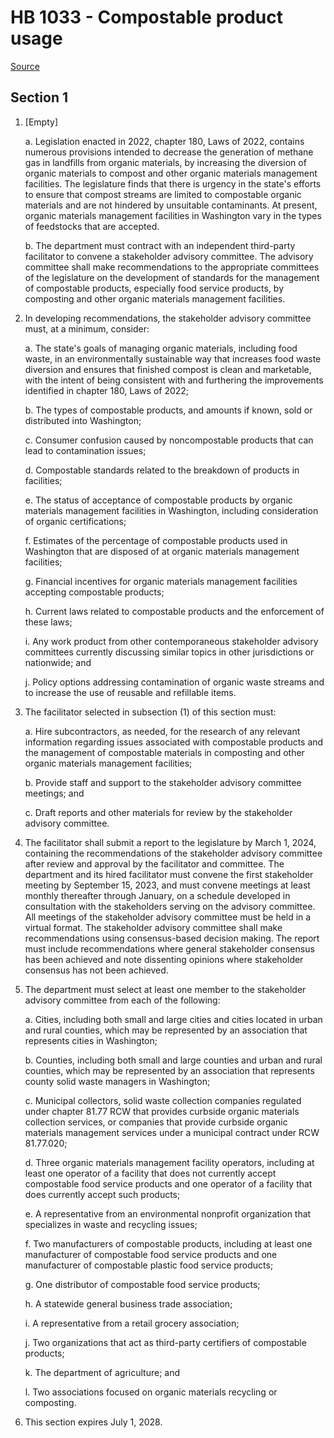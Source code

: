 # HB 1033 - Compostable product usage

[Source](http://lawfilesext.leg.wa.gov/biennium/2023-24/Pdf/Bills/House%20Bills/1033.pdf)

## Section 1
1. [Empty]

    a. Legislation enacted in 2022, chapter 180, Laws of 2022, contains numerous provisions intended to decrease the generation of methane gas in landfills from organic materials, by increasing the diversion of organic materials to compost and other organic materials management facilities. The legislature finds that there is urgency in the state's efforts to ensure that compost streams are limited to compostable organic materials and are not hindered by unsuitable contaminants. At present, organic materials management facilities in Washington vary in the types of feedstocks that are accepted.

    b. The department must contract with an independent third-party facilitator to convene a stakeholder advisory committee. The advisory committee shall make recommendations to the appropriate committees of the legislature on the development of standards for the management of compostable products, especially food service products, by composting and other organic materials management facilities.

2. In developing recommendations, the stakeholder advisory committee must, at a minimum, consider:

    a. The state's goals of managing organic materials, including food waste, in an environmentally sustainable way that increases food waste diversion and ensures that finished compost is clean and marketable, with the intent of being consistent with and furthering the improvements identified in chapter 180, Laws of 2022;

    b. The types of compostable products, and amounts if known, sold or distributed into Washington;

    c. Consumer confusion caused by noncompostable products that can lead to contamination issues;

    d. Compostable standards related to the breakdown of products in facilities;

    e. The status of acceptance of compostable products by organic materials management facilities in Washington, including consideration of organic certifications;

    f. Estimates of the percentage of compostable products used in Washington that are disposed of at organic materials management facilities;

    g. Financial incentives for organic materials management facilities accepting compostable products;

    h. Current laws related to compostable products and the enforcement of these laws;

    i. Any work product from other contemporaneous stakeholder advisory committees currently discussing similar topics in other jurisdictions or nationwide; and

    j. Policy options addressing contamination of organic waste streams and to increase the use of reusable and refillable items.

3. The facilitator selected in subsection (1) of this section must:

    a. Hire subcontractors, as needed, for the research of any relevant information regarding issues associated with compostable products and the management of compostable materials in composting and other organic materials management facilities;

    b. Provide staff and support to the stakeholder advisory committee meetings; and

    c. Draft reports and other materials for review by the stakeholder advisory committee.

4. The facilitator shall submit a report to the legislature by March 1, 2024, containing the recommendations of the stakeholder advisory committee after review and approval by the facilitator and committee. The department and its hired facilitator must convene the first stakeholder meeting by September 15, 2023, and must convene meetings at least monthly thereafter through January, on a schedule developed in consultation with the stakeholders serving on the advisory committee. All meetings of the stakeholder advisory committee must be held in a virtual format. The stakeholder advisory committee shall make recommendations using consensus-based decision making. The report must include recommendations where general stakeholder consensus has been achieved and note dissenting opinions where stakeholder consensus has not been achieved.

5. The department must select at least one member to the stakeholder advisory committee from each of the following:

    a. Cities, including both small and large cities and cities located in urban and rural counties, which may be represented by an association that represents cities in Washington;

    b. Counties, including both small and large counties and urban and rural counties, which may be represented by an association that represents county solid waste managers in Washington;

    c. Municipal collectors, solid waste collection companies regulated under chapter 81.77 RCW that provides curbside organic materials collection services, or companies that provide curbside organic materials management services under a municipal contract under RCW 81.77.020;

    d. Three organic materials management facility operators, including at least one operator of a facility that does not currently accept compostable food service products and one operator of a facility that does currently accept such products;

    e. A representative from an environmental nonprofit organization that specializes in waste and recycling issues;

    f. Two manufacturers of compostable products, including at least one manufacturer of compostable food service products and one manufacturer of compostable plastic food service products;

    g. One distributor of compostable food service products;

    h. A statewide general business trade association;

    i. A representative from a retail grocery association;

    j. Two organizations that act as third-party certifiers of compostable products;

    k. The department of agriculture; and

    l. Two associations focused on organic materials recycling or composting.

6. This section expires July 1, 2028.
